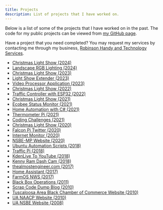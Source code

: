 ```yaml
---
title: Projects
description: List of projects that I have worked on.
---
```


Below is a list of some of the projects that I have worked on in the past.
The code for my public projects can be viewed from
<a href="https://github.com/almostengr/" target="_blank">my GitHub page</a>.

Have a project that you need completed? You may request my services by contacting me through my business, 
<a href="https://rhtservices.net" target="_blank">Robinson Handy and Technology Services</a>.

* [Christmas Light Show (2024)](/projects/light-show)
* [Landscape RGB Lighting (2024)](/projects/landscape-lighting)
* [Christmas Light Show (2023)](/projects/2023-christmas-light-show)
* [Light Show Extender (2023)](/projects/light-show-extender)
* [Video Processor Application (2023)](/projects/video-processor-application)
* [Christmas Light Show (2022)](/projects/2022-christmas-light-show)
* [Traffic Controller with ESP32 (2022)](/projects/traffic-light-controller)
* [Christmas Light Show (2021)](/projects/2021-christmas-light-show)
* [Ecobee Status Monitor (2021)](/projects/ecobeestatus)
* [Home Automation with C# (2021)](/projects/home-automation-with-csharp)
* [Thermometer Pi (2021)](/projects/thermometer-pi)
* [Coding Challenges (2021)](/projects/coding-challenges)
* [Christmas Light Show (2020)](/projects/2020-christmas-light-show)
* [Falcon Pi Twitter (2020)](/projects/falcon-pi-twitter)
* [Internet Monitor (2020)](/projects/internet-monitor)
* [NSBE-MP Website (2020)](/projects/nsbemp-website)
* [Ubuntu Automation Scripts (2018)](/projects/ubuntu-automation)
* [Traffic Pi (2018)](/projects/traffic-pi)
* [KdenLive To YouTube (2018)](/projects/kdenlive-to-youtube)
* [Kenny Ram Dash Cam (2018)](/projects/kenny-ram-dash-cam)
* [thealmostengineer.com (2017)](/projects/the-almost-engineer)
* [Home Assistant (2017)](/projects/home-assistant)
* [FarmOS NWS (2017)](/projects/farmos-nws)
* [Black Box Operations (2011)](/projects/black-box-operations)
* [Scrap Code Dump Blog (2010)](/projects/scrap-code-dump-blog)
* [Tuscaloosa Area Black Chamber of Commerce Website (2010)](/projects/tabcc)
* [UA NAACP Website (2010)](/projects/uanaacp)
* [UA NSBE Website (2008)](/projects/uansbe)
